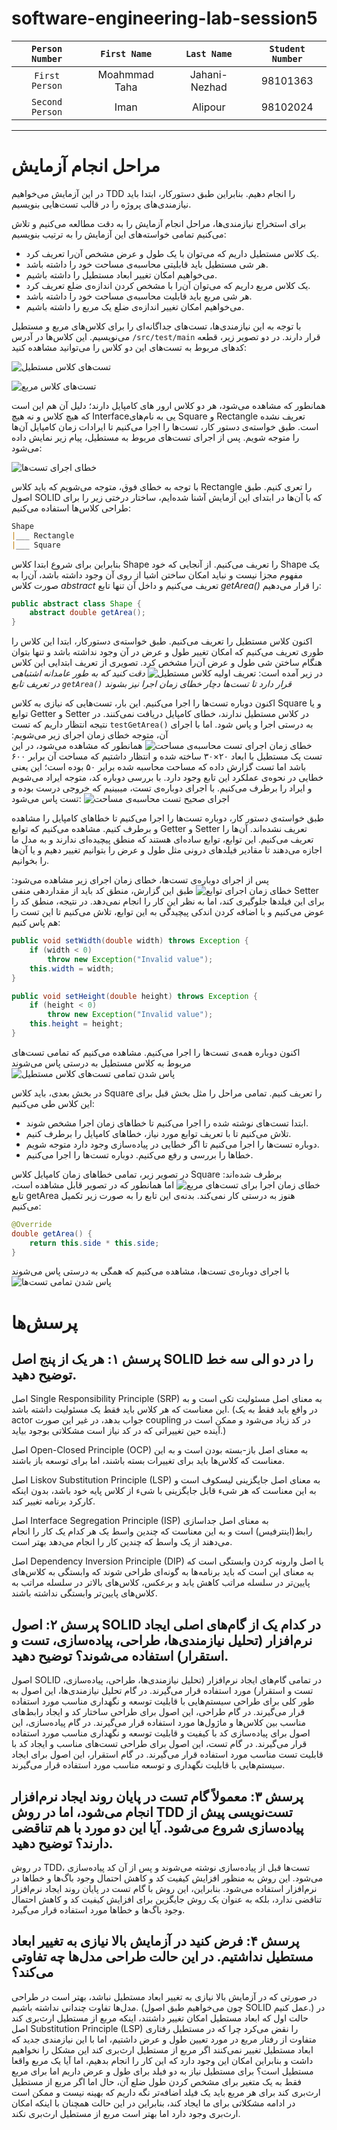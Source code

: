 # software-engineering-lab-session5

  | `Person Number` | `First Name` | `Last Name` | `Student Number` |
  |:---------------:|:------------:|:-----------:|:----------------:|
  | `First Person` | Moahmmad Taha | Jahani-Nezhad | 98101363  |
  | `Second Person` | Iman | Alipour | 98102024 |
  
---
# مراحل انجام آزمایش

در این آزمایش می‌خواهیم TDD را انجام دهیم. بنابراین طبق دستورکار، ابتدا باید نیازمندی‌های پروژه را در قالب تست‌هایی بنویسیم.

برای استخراج نیازمندی‌ها، مراحل انجام آزمایش را به دقت مطالعه می‌کنیم و تلاش می‌کنیم تمامی خواسته‌های این آزمایش را به ترتیب بنویسیم:

- یک کلاس مستطیل داریم که می‌توان با یک طول و عرض مشخص آن‌را تعریف کرد.
- هر شی مستطیل باید قابلیتی محاسبه‌ی مساحت خود را داشته باشد.
- می‌خواهیم امکان تغییر ابعاد مستطیل را داشته باشیم.
- یک کلاس مربع داریم که می‌توان آن‌را با مشخص کردن اندازه‌ی ضلع تعریف کرد.
- هر شی مربع باید قابلیت محاسبه‌ی مساحت خود را داشته باشد.
- می‌خواهیم امکان تغییر اندازه‌ی ضلع یک مربع را داشته باشیم.

با توجه به این نیازمندی‌ها، تست‌های جداگانه‌ای را برای کلاس‌های مربع و مستطیل می‌نویسیم. این کلاس‌ها در آدرس `/src/test/main` قرار دارند. در دو تصویر زیر، قطعه کدهای مربوط به تست‌های این دو کلاس را می‌توانید مشاهده کنید:

![تست‌های کلاس مستطیل](./images/01.png)

![تست‌های کلاس مربع](./images/02.png)

همانطور که مشاهده می‌شود، هر دو کلاس ارور های کامپایل دارند؛ دلیل آن هم این است که هیچ کلاس و نه هیچ Interfaceیی به نام‌های Square و Rectangle تعریف نشده است. طبق خواسته‌ی دستور کار، تست‌ها را اجرا می‌کنیم تا ایرادات زمان کامپایل آن‌ها را متوجه شویم. پس از اجرای تست‌های مربوط به مستطیل، پیام زیر نمایش داده می‌شود:

![خطای اجرای تست‌ها](./images/03.png)

با توجه به خطای فوق، متوجه می‌شویم که باید کلاس Rectangle را تعری کنیم. طبق اصول SOLID که با آن‌ها در ابتدای این آزمایش آشنا شده‌ایم، ساختار درختی زیر را برای طراحی کلاس‌ها استفاده می‌کنیم:
```markdown
Shape
|___ Rectangle
|___ Square
```
بنابراین برای شروع ابتدا کلاس Shape را تعریف می‌کنیم. از آنجایی که خود Shape یک مفهوم مجزا نیست و نباید امکان ساختن اشیا از روی آن وجود داشته باشد، آن‌را به صورت کلاس _abstract_ تعریف می‌کنیم و داخل آن تنها تابع _getArea()_ را قرار می‌دهیم:
```java
public abstract class Shape {
    abstract double getArea();
}
```
اکنون کلاس مستطیل را تعریف می‌کنیم. طبق خواسته‌ی دستورکار، ابتدا این کلاس را طوری تعریف می‌کنیم که امکان تغییر طول و عرض در آن وجود نداشته باشد و تنها بتوان هنگام ساختن شی طول و عرض آن‌را مشخص کرد. تصویری از تعریف ابتدایی این کلاس در زیر آمده است:
![تعریف اولیه کلاس مستطیل](./images/04.png)
_دقت کنید که به طور عامدانه اشتباهی در تعریف تابع `getArea()` قرار دارد تا تست‌ها دچار خطای زمان اجرا نیز بشوند_

اکنون دوباره تست‌ها را اجرا می‌کنیم. این بار، تست‌هایی که نیازی به کلاس Square و یا توابع Getter و Setter در کلاس مستطیل ندارند، خطای کامپایل دریافت نمی‌کنند. در نتیجه انتظار داریم که تست `testGetArea()` به درستی اجرا و پاس شود. اما با اجرای آن، متوجه خطای زمان اجرای زیر می‌شویم:
![خطای زمان اجرای تست محاسبه‌ی مساحت](./images/05.png)
همانطور که مشاهده می‌شود، در این تست یک مستطیل با ابعاد ۲۰×۳۰ ساخته شده و انتظار داشتیم که مساحت آن برابر ۶۰۰ باشد اما تست گزارش داده که مساحت محاسبه شده برابر ۵۰ بوده است؛ این یعنی خطایی در نحوه‌ی عملکرد این تابع وجود دارد. با بررسی دوباره کد، متوجه ایراد می‌شویم و ایراد را برطرف می‌کنیم. با اجرای دوباره‌ی تست، میبینیم که خروجی درست بوده و تست پاس می‌شود:
![اجرای صحیح تست محاسبه‌ی مساحت](./images/06.png)

طبق خواسته‌ی دستور کار، دوباره تست‌ها را اجرا می‌کنیم تا خطاهای کامپایل را مشاهده و برطرف کنیم. مشاهده می‌کنیم که توابع Getter و Setter تعریف نشده‌اند. آن‌ها را تعریف می‌کنیم. این توابع، توابع ساده‌ای هستند که منطق پیچیده‌ای ندارند و به مدل ما اجازه می‌دهند تا مقادیر فیلدهای درونی مثل طول و عرض را بتوانیم تغییر دهیم و یا آن‌ها را بخوانیم.

پس از اجرای دوباره‌ی تست‌ها، خطای زمان اجرای زیر مشاهده می‌شود:
![خطای زمان اجرای توابع Setter](./images/09.png)
طبق این گزارش، منطق کد باید از مقداردهی منفی برای این فیلدها جلوگیری کند، اما به نظر این کار را انجام نمی‌دهد. در نتیجه، منطق کد را عوض می‌کنیم و با اضافه کردن اندکی پیچیدگی به این توابع، تلاش می‌کنیم تا این تست را هم پاس کنیم:
```java
public void setWidth(double width) throws Exception {
    if (width < 0)
        throw new Exception("Invalid value");
    this.width = width;
}

public void setHeight(double height) throws Exception {
    if (height < 0)
        throw new Exception("Invalid value");
    this.height = height;
}
```
اکنون دوباره همه‌ی تست‌ها را اجرا می‌کنیم. مشاهده می‌کنیم که تمامی تست‌های مربوط به کلاس مستطیل به درستی پاس می‌شوند
![پاس شدن تمامی تست‌های کلاس مستطیل](./images/10.png)

در بخش بعدی، باید کلاس Square را تعریف کنیم. تمامی مراحل را مثل بخش قبل برای این کلاس طی می‌کنیم:
- ابتدا تست‌های نوشته شده را اجرا می‌کنیم تا خطاهای زمان اجرا مشخص شوند.
- تلاش می‌کنیم تا با تعریف توابع مورد نیاز، خطاهای کامپایل را برطرف کنیم.
- دوباره تست‌ها را اجرا می‌کنیم تا اگر خطایی در پیاده‌سازی وجود دارد متوجه شویم.
- خطاها را بررسی و رفع می‌کنیم. دوباره تست‌ها را اجرا می‌کنیم.

در تصویر زیر، تمامی خطاهای زمان کامپایل کلاس Square برطرف شده‌اند:
![خطای زمان اجرا برای تست‌های مربع](./images/11.png)
اما همانطور که در تصویر قابل مشاهده است، تابع getArea هنوز به درستی کار نمی‌کند. بدنه‌ی این تابع را به صورت زیر تکمیل می‌کنیم:
```java
@Override
double getArea() {
    return this.side * this.side;
}
```
با اجرای دوباره‌ی تست‌ها، مشاهده می‌کنیم که همگی به درستی پاس می‌شوند
![پاس شدن تمامی تست‌ها](./images/13.png)

# پرسش‌ها
## پرسش ۱: هر یک از پنج اصل SOLID را در دو الی سه خط توضیح دهید.

اصل Single Responsibility Principle (SRP) به معنای اصل مسئولیت تکی است و به این معناست که هر کلاس باید فقط یک مسئولیت داشته باشد. (در واقع باید فقط به یک actor جواب بدهد، در غیر این صورت coupling در کد زیاد می‌شود و ممکن است در آینده حین تغییراتی که در کد نیاز است مشکلاتی بوجود بیاید.)

اصل Open-Closed Principle (OCP) به معنای اصل باز-بسته بودن است و به این معناست که کلاس‌ها باید برای تغییرات بسته باشند، اما برای توسعه باز باشند.

اصل Liskov Substitution Principle (LSP) به معنای اصل جایگزینی لیسکوف است و به این معناست که هر شیء قابل جایگزینی با شیء از کلاس پایه خود باشد، بدون اینکه کارکرد برنامه تغییر کند.

اصل Interface Segregation Principle (ISP) به معنای اصل جداسازی رابط(اینترفیس) است و به این معناست که چندین واسط یک هر کدام یک کار را انجام می‌دهند از یک واسط که چندین کار را انجام می‌دهد بهتر است.

اصل Dependency Inversion Principle (DIP) یا اصل وارونه کردن وابستگی است که به معنای این است که باید برنامه‌ها به گونه‌ای طراحی شوند که وابستگی به کلاس‌های پایین‌تر در سلسله مراتب کاهش یابد و برعکس، کلاس‌های بالاتر در سلسله مراتب به کلاس‌های پایین‌تر وابستگی نداشته باشند. 

## پرسش ۲: اصول SOLID در کدام یک از گام‌های اصلی ایجاد نرم‌افزار (تحلیل نیازمندی‌ها، طراحی، پیاده‌سازی، تست و استقرار) استفاده می‌شوند؟ توضیح دهید.

اصول SOLID در تمامی گام‌های ایجاد نرم‌افزار (تحلیل نیازمندی‌ها، طراحی، پیاده‌سازی، تست و استقرار) مورد استفاده قرار می‌گیرند. در گام تحلیل نیازمندی‌ها، این اصول به طور کلی برای طراحی سیستم‌هایی با قابلیت توسعه و نگهداری مناسب مورد استفاده قرار می‌گیرند. در گام طراحی، این اصول برای طراحی ساختار کد و ایجاد رابط‌های مناسب بین کلاس‌ها و ماژول‌ها مورد استفاده قرار می‌گیرند. در گام پیاده‌سازی، این اصول برای پیاده‌سازی کد با کیفیت و قابلیت توسعه و نگهداری مناسب مورد استفاده قرار می‌گیرند. در گام تست، این اصول برای طراحی تست‌های مناسب و ایجاد کد با قابلیت تست مناسب مورد استفاده قرار می‌گیرند. در گام استقرار، این اصول برای ایجاد سیستم‌هایی با قابلیت نگهداری و توسعه مناسب مورد استفاده قرار می‌گیرند.

## پرسش ۳: معمولاً گام تست در پایان روند ایجاد نرم‌افزار انجام می‌شود، اما در روش TDD تست‌نویسی پیش از پیاده‌سازی شروع می‌شود. آیا این دو مورد با هم تناقضی دارند؟ توضیح دهید.

در روش TDD، تست‌ها قبل از پیاده‌سازی نوشته می‌شوند و پس از آن کد پیاده‌سازی می‌شود. این روش به منظور افزایش کیفیت کد و کاهش احتمال وجود باگ‌ها و خطاها در نرم‌افزار استفاده می‌شود. بنابراین، این روش با گام تست در پایان روند ایجاد نرم‌افزار تناقضی ندارد، بلکه به عنوان یک روش جایگزین برای افزایش کیفیت کد و کاهش احتمال وجود باگ‌ها و خطاها مورد استفاده قرار می‌گیرد.

## پرسش ۴: فرض کنید در آزمایش بالا نیازی به تغییر ابعاد مستطیل نداشتیم. در این حالت طراحی مدل‌ها چه تفاوتی می‌کند؟

در صورتی که در آزمایش بالا نیازی به تغییر ابعاد مستطیل نباشد، بهتر است در طراحی مدل‌ها تفاوت چندانی نداشته باشیم. (چون می‌خواهیم طبق اصول SOLID عمل کنیم.) در حالت اول که ابعاد مستطیل امکان تغییر داشتند، اینکه مربع از مستطیل ارث‌بری کند اصل Substitution Principle (LSP) را نقض می‌کرد چرا که در مستطیل رفتاری متفاوت از رفتار مربع در مورد تعیین طول و عرض داشتیم، اما با این نیازمندی جدید که ابعاد مستطیل تغییر نمی‌کنند اگر مربع از مستطیل ارث‌بری کند این مشکل را نخواهیم داشت و بنابراین امکان این وجود دارد که این کار را انجام بدهیم، اما آیا یک مربع واقعا مستطیل است؟ برای مستطیل نیاز به دو فیلد برای طول و عرض داریم اما برای مربع فقط به یک متغیر برای مشخص کردن طول ضلع آن، حال اما اگر مربع از مستطیل ارث‌بری کند برای هر مربع باید یک فیلد اضافه‌تر نگه داریم که بهینه نیست و ممکن است در ادامه مشکلاتی برای ما ایجاد کند، بنابراین در این حالت همچنان با اینکه امکان ارث‌بری وجود دارد اما بهتر است مربع از مستطیل ارث‌بری نکند. 